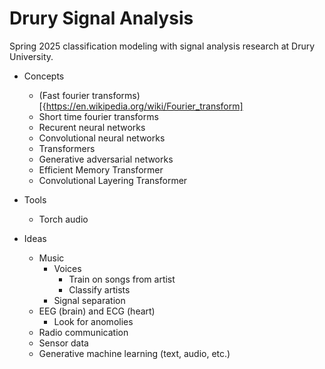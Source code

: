 # Drury Signal Analysis

Spring 2025 classification modeling with signal analysis research at Drury University.

* Concepts
  * (Fast fourier transforms)[{https://en.wikipedia.org/wiki/Fourier_transform]
  * Short time fourier transforms
  * Recurent neural networks
  * Convolutional neural networks
  * Transformers
  * Generative adversarial networks
  * Efficient Memory Transformer
  * Convolutional Layering Transformer

* Tools
  * Torch audio

* Ideas
  * Music
    * Voices
      * Train on songs from artist
      * Classify artists
    * Signal separation
  * EEG (brain) and ECG (heart)
    * Look for anomolies
  * Radio communication
  * Sensor data
  * Generative machine learning (text, audio, etc.)
